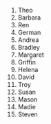 1. Theo
2. Barbara
3. Ren
4. German
5. Andrea
6. Bradley
7. Margaret
8. Griffin
9. Helena
10. David
11. Troy
12. Susan
13. Mason
14. Madie
15. Steven

